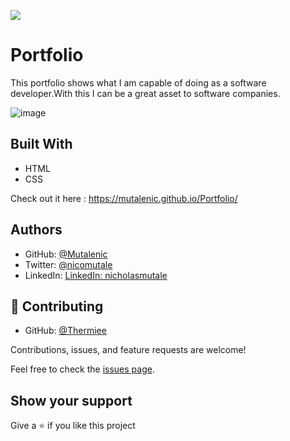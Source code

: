 ![](https://img.shields.io/badge/Microverse-blueviolet)

# Portfolio

This portfolio shows what I am capable of doing as a software developer.With this I can be a  great asset to software companies.

![image](https://user-images.githubusercontent.com/19844175/151563447-0f246e41-6a2d-4934-8b5b-aa007dba8a81.png)

## Built With

- HTML
- CSS


Check out it here : https://mutalenic.github.io/Portfolio/


## Authors

- GitHub: [@Mutalenic](https://github.com/Mutalenic)
- Twitter: [@nicomutale](https://twitter.com/nicomutale)
- LinkedIn: [LinkedIn: nicholasmutale](https://www.linkedin.com/in/nicholas-mutale-715714124/)

## 🤝 Contributing
- GitHub: [@Thermiee](https://github.com/Thermiee)

Contributions, issues, and feature requests are welcome!

Feel free to check the [issues page](https://github.com/Mutalenic/Portfolio/issues).

## Show your support

Give a ⭐️ if you like this project
